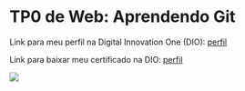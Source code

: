 <h1>TP0 de Web: Aprendendo Git</h1>

Link para meu perfil na Digital Innovation One (DIO):
<a href="https://web.digitalinnovation.one/users/pedrocardosoat?tab=achievements">
  perfil
</a>

Link para baixar meu certificado na DIO:
<a href="https://certificates.digitalinnovation.one/5B64BF88">
  perfil
</a>

<img src="https://fegemo.github.io/cefet-web/images/medalha-curso-git-na-dio.png">


